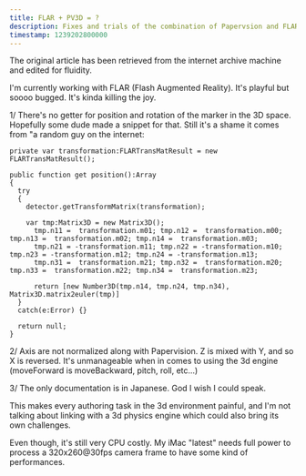 ```yaml
---
title: FLAR + PV3D = ?
description: Fixes and trials of the combination of Papervsion and FLAR for AR experiences in Flash
timestamp: 1239202800000
---
```

<disclaimer>The original article has been retrieved from the internet archive machine and edited for fluidity.</disclaimer>

I'm currently working with FLAR (Flash Augmented Reality). It's playful but soooo bugged. It's kinda killing the joy.

1/ There's no getter for position and rotation of the marker in the 3D space. Hopefully some dude made a snippet for that. Still it's a shame it comes from "a random guy on the internet:

```
private var transformation:FLARTransMatResult = new FLARTransMatResult();

public function get position():Array
{
  try
  {
    detector.getTransformMatrix(transformation);

    var tmp:Matrix3D = new Matrix3D();
      tmp.n11 =  transformation.m01; tmp.n12 =  transformation.m00; tmp.n13 =  transformation.m02; tmp.n14 =  transformation.m03;
      tmp.n21 = -transformation.m11; tmp.n22 = -transformation.m10; tmp.n23 = -transformation.m12; tmp.n24 = -transformation.m13;
      tmp.n31 =  transformation.m21; tmp.n32 =  transformation.m20; tmp.n33 =  transformation.m22; tmp.n34 =  transformation.m23;

      return [new Number3D(tmp.n14, tmp.n24, tmp.n34), Matrix3D.matrix2euler(tmp)]
  }
  catch(e:Error) {}

  return null;
}
```

2/ Axis are not normalized along with Papervision. Z is mixed with Y, and so X is reversed. It's unmanageable when in comes to using the 3d engine (moveForward is moveBackward, pitch, roll, etc...)

3/ The only documentation is in Japanese. God I wish I could speak.

This makes every authoring task in the 3d environment painful, and I'm not talking about linking with a 3d physics engine which could also bring its own challenges.

Even though, it's still very CPU costly. My iMac "latest" needs full power to process a 320x260@30fps camera frame to have some kind of performances.
